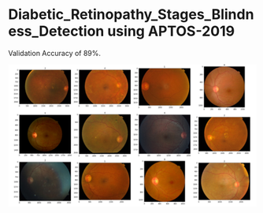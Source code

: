 # Diabetic_Retinopathy_Stages_Blindness_Detection using APTOS-2019

Validation Accuracy of 89%. 

 ![Diabetic Retinopathy](screenshot1.jpg)
